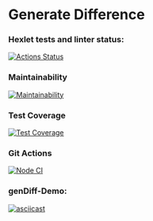 # Generate Difference

### Hexlet tests and linter status:
[![Actions Status](https://github.com/MrAleos/frontend-project-46/actions/workflows/hexlet-check.yml/badge.svg)](https://github.com/MrAleos/frontend-project-46/actions)

### Maintainability
[![Maintainability](https://api.codeclimate.com/v1/badges/d236bc01ce572a9f7733/maintainability)](https://codeclimate.com/github/MrAleos/frontend-project-46/maintainability)

### Test Coverage
[![Test Coverage](https://api.codeclimate.com/v1/badges/d236bc01ce572a9f7733/test_coverage)](https://codeclimate.com/github/MrAleos/frontend-project-46/test_coverage)

### Git Actions
[![Node CI](https://github.com/MrAleos/frontend-project-46/actions/workflows/myTest.yml/badge.svg)](https://github.com/MrAleos/frontend-project-46/actions/workflows/myTest.yml)

### genDiff-Demo:
[![asciicast](https://asciinema.org/a/MYjiivm45Q09hSqVGakbsC8gz.svg)](https://asciinema.org/a/MYjiivm45Q09hSqVGakbsC8gz)
